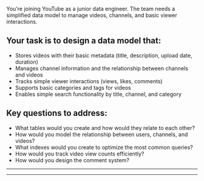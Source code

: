 You're joining YouTube as a junior data engineer. The team needs a simplified data model to manage videos, channels, and basic viewer interactions.

## Your task is to design a data model that:
- Stores videos with their basic metadata (title, description, upload date, duration)
- Manages channel information and the relationship between channels and videos
- Tracks simple viewer interactions (views, likes, comments)
- Supports basic categories and tags for videos
- Enables simple search functionality by title, channel, and category

## Key questions to address:
- What tables would you create and how would they relate to each other?
- How would you model the relationship between users, channels, and videos?
- What indexes would you create to optimize the most common queries?
- How would you track video view counts efficiently?
- How would you design the comment system?

---
---